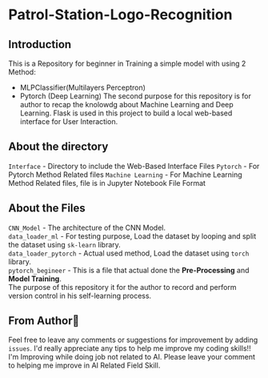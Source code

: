 # Patrol-Station-Logo-Recognition
## Introduction
This is a Repository for beginner in Training a simple model with using 2 Method:
- MLPClassifier(Multilayers Perceptron)
- Pytorch (Deep Learning)
The second purpose for this repository is for author to recap the knolowdg about Machine Learning and Deep Learning. Flask is used in this project to build a local web-based interface for User Interaction.

## About the directory
`Interface` - Directory to include the Web-Based Interface Files
`Pytorch` - For Pytorch Method Related files
`Machine Learning` - For Machine Learning Method Related files, file is in Jupyter Notebook File Format

## About the Files
`CNN_Model` - The architecture of the CNN Model.  
`data_loader_ml` - For testing purpose, Load the dataset by looping and split the dataset using `sk-learn` library.  
`data_loader_pytorch` - Actual used method, Load the dataset using `torch` library.  
`pytorch_begineer` - This is a file that actual done the **Pre-Processing** and **Model Training**.  
The purpose of this repository it for the author to record and perform version control in his self-learning process.  

## From Author👤
Feel free to leave any comments or suggestions for improvement by adding `issues`. I'd really appreciate any tips to help me improve my coding skills!! I'm Improving while doing job not related to AI. Please leave your comment to helping me improve in AI Related Field Skill.